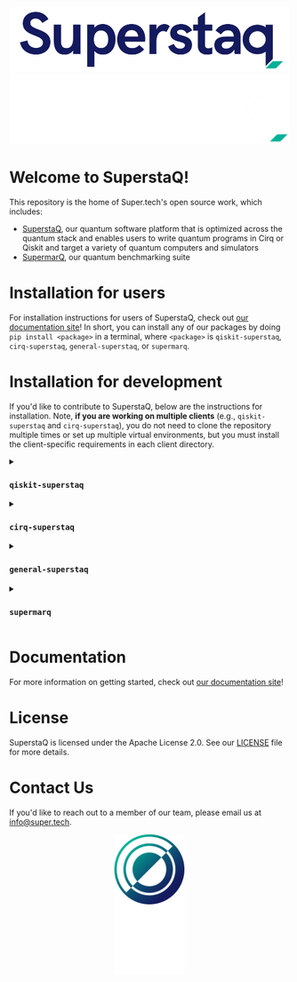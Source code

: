 <img src="./docs/source/_static/logos/Superstaq_color.png#gh-light-mode-only">
<img src="./docs/source/_static/logos/Superstaq_white.png#gh-dark-mode-only">

# Welcome to SuperstaQ!
This repository is the home of Super.tech's open source work, which includes:
* [SuperstaQ](https://www.super.tech/about-superstaq/), our quantum software platform that is optimized across the quantum stack and enables users to write quantum programs in Cirq or Qiskit and target a variety of quantum computers and simulators
* [SupermarQ](https://www.super.tech/supermarq/), our quantum benchmarking suite

# Installation for users
For installation instructions for users of SuperstaQ, check out [our documentation site](https://docs-superstaq.readthedocs.io/)! In short, you can install any of our packages by doing `pip install <package>` in a terminal, where `<package>` is `qiskit-superstaq`, `cirq-superstaq`, `general-superstaq`, or `supermarq`.

# Installation for development
If you'd like to contribute to SuperstaQ, below are the instructions for installation. Note, **if you are working on multiple clients** (e.g., `qiskit-superstaq` and `cirq-superstaq`), you do not need to clone the repository multiple times or set up multiple virtual environments, but you must install the client-specific requirements in each client directory.

<details>
<summary> <h3> <code>qiskit-superstaq</code> </h3> </summary>
  
  ```console
  git clone git@github.com:SupertechLabs/superstaq-client.git
  python3 -m venv venv_superstaq
  source venv_superstaq/bin/activate
  cd superstaq-client/qiskit-superstaq
  pip install -e ."[dev]"
  ```
</details>

<details>
<summary> <h3> <code>cirq-superstaq</code> </h3> </summary>
  
  ```console
  git clone git@github.com:SupertechLabs/superstaq-client.git
  python3 -m venv venv_superstaq
  source venv_superstaq/bin/activate
  cd superstaq-client/cirq-superstaq
  pip install -e ."[dev]"
  ```
</details>

<details>
<summary> <h3> <code>general-superstaq</code> </h3> </summary>
  
  ```console
  git clone git@github.com:SupertechLabs/superstaq-client.git
  python3 -m venv venv_superstaq
  source venv_superstaq/bin/activate
  cd superstaq-client/general-superstaq
  pip install -e ."[dev]"
  ```
</details>

<details>
<summary> <h3> <code>supermarq</code> </h3> </summary>
  
  ```console
  git clone git@github.com:SupertechLabs/superstaq-client.git
  python3 -m venv venv_superstaq
  source venv_superstaq/bin/activate
  cd superstaq-client/supermarq-benchmarks
  pip install -e ."[dev]"
  ```
</details>

# Documentation 
For more information on getting started, check out [our documentation site](https://docs-superstaq.readthedocs.io/)!

# License
SuperstaQ is licensed under the Apache License 2.0. See our [LICENSE](https://github.com/SupertechLabs/superstaq-client/blob/main/LICENSE) file for more details.

# Contact Us
If you'd like to reach out to a member of our team, please email us at info@super.tech.

<img src="./docs/source/_static/logos/Infleqtion_logo.png#gh-light-mode-only" style="width: 25%; display: block; margin-left: auto; margin-right: auto;">
<img src="./docs/source/_static/logos/Infleqtion_logo_white.png#gh-dark-mode-only" style="width: 25%; display: block; margin-left: auto; margin-right: auto;">
